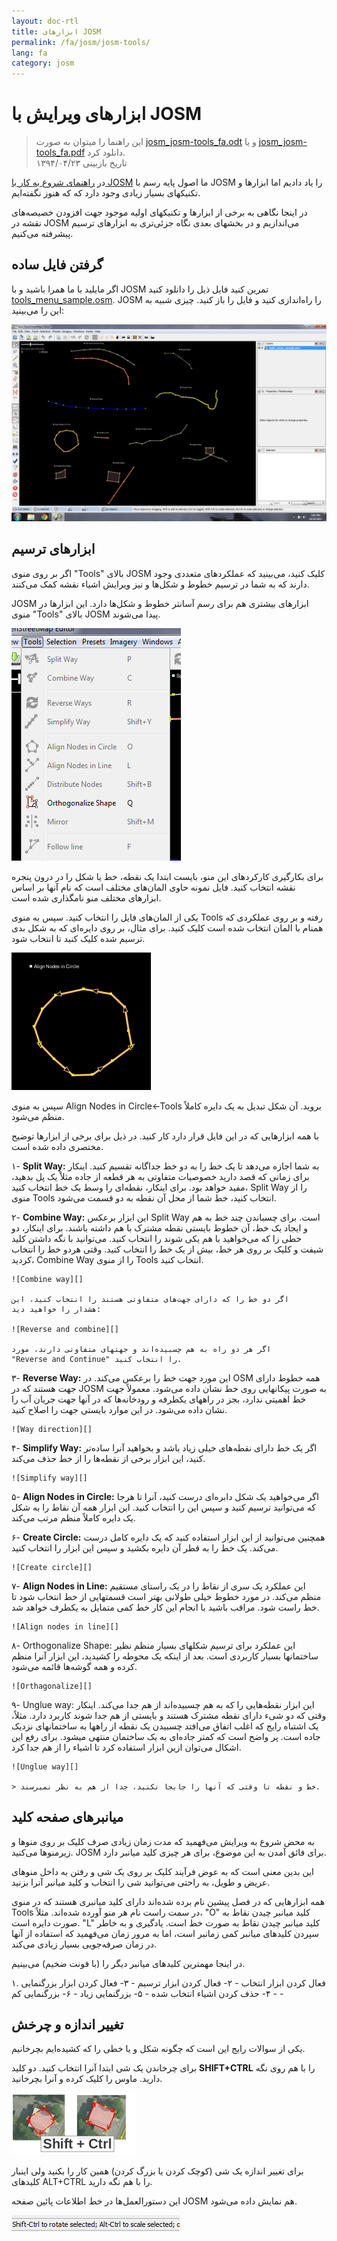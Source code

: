 ```yaml
---
layout: doc-rtl
title: ابزارهای JOSM 
permalink: /fa/josm/josm-tools/
lang: fa
category: josm
---
```


ابزارهای ویرایش با JOSM
==================

> این راهنما را میتوان به صورت [josm_josm-tools_fa.odt](/files/josm_josm-tools_fa.odt) و یا [josm_josm-tools_fa.pdf](/files/josm_josm-tools_fa.pdf) دانلود کرد.  
> تاریخ بازبینی ۱۳۹۴/۰۴/۲۳  

در [راهنمای شروع به کار با JOSM](/fa/josm/start-josm/) ما اصول پایه رسم با 
JOSM را یاد دادیم اما ابزارها و تکنیکهای بسیار زیادی وجود دارد که که هنوز نگفته‌ایم. 

در اینجا نگاهی به برخی از ابزارها و تکنیکهای اولیه موجود جهت 
افزودن خصیصه‌های نقشه در JOSM می‌اندازیم و در بخشهای بعدی 
نگاه جزئی‌تری به ابزارهای ترسیم پیشرفته می‌کنیم. 

گرفتن فایل ساده
-------------------

اگر مایلید با ما همرا باشید و با JOSM تمرین کنید فایل ذیل را دانلود کنید
    [tools_menu_sample.osm](/files/tools_menu_sample.osm).
JOSM را راه‌اندازی کنید و فایل را باز کنید. چیزی شبیه به این را می‌بینید:

![tools_menu_sample.osm][]

ابزارهای ترسیم
-------------

اگر بر روی منوی "Tools" بالای JOSM کلیک کنید، می‌بینید که 
عملکردهای متعددی وجود دارند که به شما در ترسیم خطوط و شکل‌ها و نیز 
ویرایش اشیاء نقشه کمک می‌کنند. 

JOSM ابزارهای بیشتری هم برای رسم آسانتر 
خطوط و شکل‌ها دارد. این ابزارها در منوی "Tools" 
بالای JOSM پیدا می‌شوند.

![منوی ابزارها][Tools menu]

برای بکارگیری کارکردهای این منو، بایست ابتدا
یک نقطه، خط یا شکل را در درون پنجره نقشه انتخاب کنید. فایل نمونه 
حاوی المان‌های مختلف است که نام آنها بر اساس ابزارهای مختلف منو نامگذاری شده است.

یکی از المان‌های فایل را انتخاب کنید. سپس به منوی Tools رفته 
    و بر روی عملکردی که همنام با المان 
    انتخاب شده است کلیک کنید.
برای مثال، بر روی دایره‌ای که به شکل بدی ترسیم شده کلیک کنید تا انتخاب شود.

![Align nodes in circle][]

سپس به منوی Align Nodes in Circle<-Tools بروید.
آن شکل تبدیل به یک دایره کاملاً منظم می‌شود.

با همه ابزارهایی که در این فایل قرار دارد کار کنید.  در ذیل برای برخی از 
ابزارها توضیح مختصری داده شده است.

۱- **Split Way:** به شما اجازه می‌دهد تا یک خط را به دو خط جداگانه تقسیم کنید.
    اینکار برای زمانی که قصد دارید خصوصیات متفاوتی 
    به هر قطعه از جاده مثلاْ یک پل بدهید، مفید خواهد بود. برای اینکار، نقطه‌ای را 
    وسط یک خط انتخاب کنید، Split Way را 
    از منوی Tools انتخاب کنید، خط شما از محل آن نقطه به دو قسمت می‌شود.

۲- **Combine Way:** این ابزار برعکس Split Way است. برای چسباندن
    چند خط به هم و ایجاد یک خط، آن خطوط بایستی نقطه مشترک با هم داشته باشند. برای اینکار، 
    دو خطی زا که می‌خواهید با هم یکی شوند را انتخاب کنید. می‌توانید
    با نگه داشتن کلید شیفت و 
    کلیک بر روی هر خط، بیش از یک خط را انتخاب کنید. وقتی هردو خط را انتخاب کردید، 
    Combine Way را از منوی Tools انتخاب کنید.

    ![Combine way][]

    اگر دو خط را که دارای جهت‌های متفاوتی هستند را انتخاب کنید، این
    هشدار را خواهید دید:

    ![Reverse and combine][]

    اگر هر دو راه به هم چسبیده‌اند و جهتهای متفاوتی دارند، مورد 
    "Reverse and Continue" را انتخاب کنید.

۳- **Reverse Way:** این مورد جهت خط را برعکس می‌کند. در OSM 
    همه خطوط دارای جهت هستند که در JOSM به صورت پیکانهایی روی خط نشان داده می‌شود. 
    معمولاً جهت خط اهمیتی ندارد، بجز در راههای یکطرفه و 
    رودخانه‌ها که در آنها جهت جریان آب را نشان داده می‌شود. در این موارد 
    بایستی جهت را اصلاح کنید.

    ![Way direction][]

۴- **Simplify Way:** اگر یک خط دارای نقطه‌های خیلی زیاد باشد و بخواهید آنرا 
    ساده‌تر کنید، این ابزار برخی از نقطه‌ها را از خط حذف می‌کند.

    ![Simplify way][]

۵- **Align Nodes in Circle:** اگر می‌خواهید یک 
    شکل دابره‌ای درست کنید، آنرا تا هرجا که می‌توانید ترسیم کنید و سپس این را انتخاب کنید. 
    این ابزار همه آن نقاط را به شکل یک دایره کاملاً منظم مرتب می‌کند.

۶- **Create Circle:** همچنین می‌توانید از این ابزار استفاده کنید که یک 
    دایره کامل درست می‌کند. یک خط را به قطر آن دایره بکشید 
    و سپس این ابزار را انتخاب کنید.

    ![Create circle][]

۷- **Align Nodes in Line:** این عملکرد یک سری از نقاط را در یک 
    راستای مستقیم منظم می‌کند. در مورد خطوط خیلی طولانی 
    بهتر است قسمتهایی از خط انتخاب شود تا خط راست شود. مراقب باشید 
    با انجام این کار خط کمی متمایل به یکطرف خواهد شد.

    ![Align nodes in line][]

۸- Orthogonalize Shape: این عملکرد برای ترسیم 
    شکلهای بسیار منظم نظیر ساختمانها بسیار کاربردی است. بعد از اینکه یک محوطه را کشیدید، این 
    ابزار آنرا منظم کرده و همه گوشه‌ها قائمه می‌شود.

    ![Orthagonalize][]

۹- Unglue way: این ابزار نقطه‌هایی را که 
    به هم چسبیده‌اند از هم جدا می‌کند. اینکار وقتی که دو شیء دارای نقطه مشترک هستند 
    و بایستی از هم جدا شوند کاربرد دارد. مثلاً، یک اشتباه رایج که اغلب اتفاق می‌افتد چسبیدن یک نقطه 
    از راهها به ساختمانهای نزدیک جاده است. پر واضح است که کمتر جاده‌ای به یک ساختمان 
    منتهی میشود. برای رفع این اشکال می‌توان ازین ابزار استفاده کرد تا اشیاء را 
    از هم جدا کرد.

    ![Unglue way][]

    > خط و نقطه تا وقتی که آنها را جابجا نکنید، جدا از هم به نظر نمیرسند.

میانبرهای صفحه کلید
------------------

به محض شروع به ویرایش می‌فهمید که مدت زمان زیادی صرف کلیک 
بر روی منوها و زیرمنوها می‌کنید. JOSM برای فائق آمدن به این موضوع، 
برای هر چیزی کلید میانبر دارد.

این بدین معنی است که به عوض فرآیند کلیک بر روی یک شی و رفتن به 
داخل منوهای عریض و طویل، به راحتی می‌توانید شی را انتخاب و کلید میانبر آنرا بزنید.

همه ابزارهایی که در فصل پیشین نام برده شده‌اند دارای کلید میانبری هستند که در 
منوی Tools در سمت راست نام هر منو آورده شده‌اند. مثلاً، "O" 
کلید میانبر چیدن نقاط به صورت دایره است. "L" کلید میانبر چیدن نقاط به صورت خط است.
یادگیری و به خاطر سپردن کلیدهای میانبر کمی زمانبر است، اما به مرور زمان می‌فهمید که 
استفاده از آنها در زمان صرفه‌جویی بسیار زیادی می‌‌کند.

در اینجا مهمترین کلیدهای میانبر دیگر را (با فونت ضخیم) می‌بینیم.

۱. فعال کردن ابزار انتخاب - 
۲- فعال کردن ابزار ترسیم - 
۳- فعال کردن ابزار بزرگنمایی - 
۴- حذف کردن اشیاء انتخاب شده - 
۵- بزرگنمایی زیاد - 
۶- بزرگنمایی کم - 


تغییر اندازه و چرخش
----------------

یکی از سوالات رایج این است که چگونه شکل و یا خطی را که کشیده‌ایم 
بچرخانیم.

برای چرخاندن یک شی ابتدا آنرا انتخاب کنید.
دو کلید **SHIFT+CTRL** را با هم روی نگه دارید.
ماوس را کلیک کرده و آنرا بچرخانید.

![Rotate demo][]

برای تغییر اندازه یک شی (کوچک کردن یا بزرگ کردن) همین کار را بکنید 
ولی اینبار کلیدهای ALT+CTRL را با هم نگه دارید.

این دستورالعمل‌ها در خط اطلاعات پائین صفحه JOSM هم نمایش داده می‌شود.

![Rotate instructions][]




[tools_menu_sample.osm]: /images/josm/tools-menu-sample-file.png
[Tools menu]: /images/josm/tools-menu.png
[Align nodes in circle]: /images/josm/align-nodes-in-circle.png
[Combine way]: /images/josm/combine-way.png
[Reverse and combine]: /images/josm/reverse-and-combine.png
[Way direction]: /images/josm/way-direction.png
[Simplify way]: /images/josm/simplify-way.png
[Create circle]: /images/josm/create-circle.png
[Align nodes in line]: /images/josm/align-nodes-in-line.png
[Orthagonalize]: /images/josm/orthagonalize.png
[Unglue way]: /images/josm/unglue-way.png
[Keyboard S]: /images/josm/keyboard-s.png
[Keyboard A]: /images/josm/keyboard-a.png
[Keyboard Z]: /images/josm/keyboard-z.png
[Keyboard Del]: /images/josm/keyboard-del.png
[Keyboard plus]: /images/josm/keyboard-plus.png
[Keyboard minus]: /images/josm/keyboard-minus.png
[Rotate demo]: /images/josm/rotate-demo.png
[Rotate instructions]: /images/josm/rotate-instructions.png
